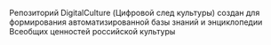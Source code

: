 Репозиторий DigitalCulture (Цифровой след культуры) создан для формирования автоматизированной базы знаний и энциклопедии Всеобщих ценностей российской культуры
